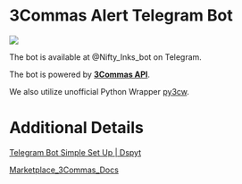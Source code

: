 # 3Commas Alert Telegram Bot

![](https://github.com/NFT-Link/Telegram-Bot/blob/main/assets/3commas.gif)

The bot is available at @Nifty_Inks_bot on Telegram.

The bot is powered by **[3Commas API](https://github.com/3commas-io/3commas-official-api-docs)**.

We also utilize unofficial Python Wrapper [py3cw](https://github.com/bogdanteodoru/py3cw).


# Additional Details

[Telegram Bot Simple Set Up | Dspyt](https://dspyt.com/simple-telegram-bot-in-python-hosted-easily-on-heroku/)

[Marketplace_3Commas_Docs](https://github.com/3commas-io/3commas-official-api-docs/blob/master/marketplace_api.md)
